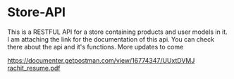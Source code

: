 # Store-API 
This is a RESTFUL API for a store containing products and user models in it. 
I am attaching the link for the documentation of this api. You can check there about the api and it's functions. More updates to come

https://documenter.getpostman.com/view/16774347/UUxtDVMJ
[rachit_resume.pdf](https://github.com/imrcht/Store-API/files/11186112/rachit_resume.pdf)
